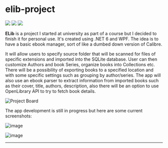 # elib-project
![](https://img.shields.io/badge/WORK_IN_PROGRESS-red.svg)
![](https://img.shields.io/badge/Price-Free-brightgreen.svg)
![](https://img.shields.io/badge/License-GPL3.0-blue.svg)

**ELib** is a project I started at university as part of a course but I decided to finish it for personal use. It's created using .NET 6 and WPF. The idea is to have a basic ebook manager, sort of like a dumbed down version of Calibre.

It will allow users to specify source folder that will be scanned for files of specific extensions and imported into the SQLite database. User can then customize Authors and book Series, organize books into Collections etc. There will be a possibility of exporting books to a specified location and with some specific settings such as grouping by author/series. The app will also use an ebook parser to extract information from imported books such as their cover, title, authors, description, also there will be an option to use OpenLibrary API to try to fetch book details.

![Project Board](https://github.com/users/Valyreon/projects/4/views/2)

The app development is still in progress but here are some current screenshots:

![image](https://github.com/Valyreon/elib-project/assets/18052197/f78e91b8-762e-48ab-bb2d-962edd3aab2e)

![image](https://github.com/Valyreon/elib-project/assets/18052197/5f51d51b-8a24-4542-b51f-ec8364aeee6b)

---
